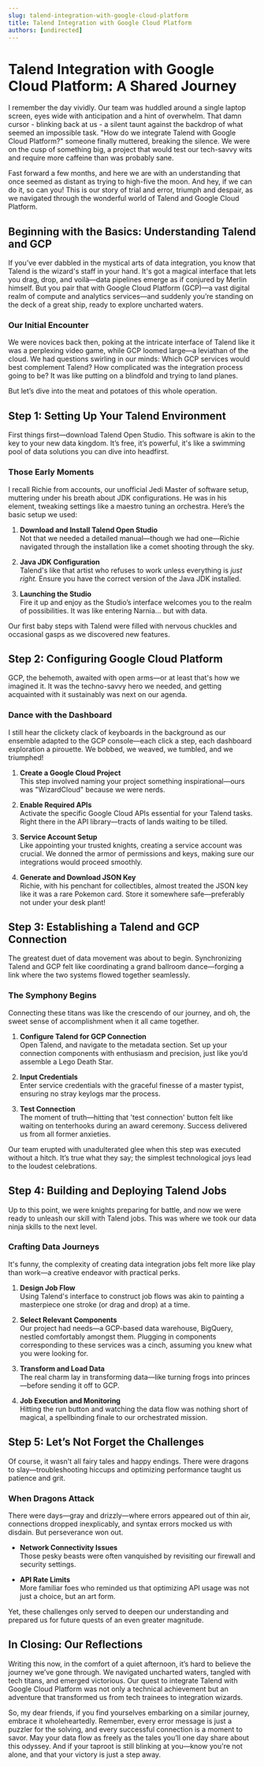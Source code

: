 ```yaml
---
slug: talend-integration-with-google-cloud-platform
title: Talend Integration with Google Cloud Platform
authors: [undirected]
---
```



# Talend Integration with Google Cloud Platform: A Shared Journey

I remember the day vividly. Our team was huddled around a single laptop screen, eyes wide with anticipation and a hint of overwhelm. That damn cursor - blinking back at us - a silent taunt against the backdrop of what seemed an impossible task. "How do we integrate Talend with Google Cloud Platform?" someone finally muttered, breaking the silence. We were on the cusp of something big, a project that would test our tech-savvy wits and require more caffeine than was probably sane.

Fast forward a few months, and here we are with an understanding that once seemed as distant as trying to high-five the moon. And hey, if we can do it, so can you! This is our story of trial and error, triumph and despair, as we navigated through the wonderful world of Talend and Google Cloud Platform.

## Beginning with the Basics: Understanding Talend and GCP

If you’ve ever dabbled in the mystical arts of data integration, you know that Talend is the wizard's staff in your hand. It's got a magical interface that lets you drag, drop, and voilà—data pipelines emerge as if conjured by Merlin himself. But you pair that with Google Cloud Platform (GCP)—a vast digital realm of compute and analytics services—and suddenly you’re standing on the deck of a great ship, ready to explore uncharted waters.

### Our Initial Encounter

We were novices back then, poking at the intricate interface of Talend like it was a perplexing video game, while GCP loomed large—a leviathan of the cloud. We had questions swirling in our minds: Which GCP services would best complement Talend? How complicated was the integration process going to be? It was like putting on a blindfold and trying to land planes.

But let’s dive into the meat and potatoes of this whole operation.

## Step 1: Setting Up Your Talend Environment

First things first—download Talend Open Studio. This software is akin to the key to your new data kingdom. It’s free, it’s powerful, it's like a swimming pool of data solutions you can dive into headfirst.

### Those Early Moments

I recall Richie from accounts, our unofficial Jedi Master of software setup, muttering under his breath about JDK configurations. He was in his element, tweaking settings like a maestro tuning an orchestra. Here’s the basic setup we used:

1. **Download and Install Talend Open Studio**  
   Not that we needed a detailed manual—though we had one—Richie navigated through the installation like a comet shooting through the sky.

2. **Java JDK Configuration**  
   Talend's like that artist who refuses to work unless everything is *just right.* Ensure you have the correct version of the Java JDK installed.

3. **Launching the Studio**  
   Fire it up and enjoy as the Studio’s interface welcomes you to the realm of possibilities. It was like entering Narnia... but with data.

Our first baby steps with Talend were filled with nervous chuckles and occasional gasps as we discovered new features.

## Step 2: Configuring Google Cloud Platform

GCP, the behemoth, awaited with open arms—or at least that's how we imagined it. It was the techno-savvy hero we needed, and getting acquainted with it sustainably was next on our agenda.

### Dance with the Dashboard

I still hear the clickety clack of keyboards in the background as our ensemble adapted to the GCP console—each click a step, each dashboard exploration a pirouette. We bobbed, we weaved, we tumbled, and we triumphed!

1. **Create a Google Cloud Project**  
   This step involved naming your project something inspirational—ours was "WizardCloud" because we were nerds.

2. **Enable Required APIs**  
   Activate the specific Google Cloud APIs essential for your Talend tasks. Right there in the API library—tracts of lands waiting to be tilled.

3. **Service Account Setup**  
   Like appointing your trusted knights, creating a service account was crucial. We donned the armor of permissions and keys, making sure our integrations would proceed smoothly.

4. **Generate and Download JSON Key**  
   Richie, with his penchant for collectibles, almost treated the JSON key like it was a rare Pokemon card. Store it somewhere safe—preferably not under your desk plant!

## Step 3: Establishing a Talend and GCP Connection

The greatest duet of data movement was about to begin. Synchronizing Talend and GCP felt like coordinating a grand ballroom dance—forging a link where the two systems flowed together seamlessly.

### The Symphony Begins

Connecting these titans was like the crescendo of our journey, and oh, the sweet sense of accomplishment when it all came together.

1. **Configure Talend for GCP Connection**  
   Open Talend, and navigate to the metadata section. Set up your connection components with enthusiasm and precision, just like you’d assemble a Lego Death Star.

2. **Input Credentials**  
   Enter service credentials with the graceful finesse of a master typist, ensuring no stray keylogs mar the process.

3. **Test Connection**  
   The moment of truth—hitting that 'test connection' button felt like waiting on tenterhooks during an award ceremony. Success delivered us from all former anxieties.

Our team erupted with unadulterated glee when this step was executed without a hitch. It’s true what they say; the simplest technological joys lead to the loudest celebrations.

## Step 4: Building and Deploying Talend Jobs

Up to this point, we were knights preparing for battle, and now we were ready to unleash our skill with Talend jobs. This was where we took our data ninja skills to the next level.

### Crafting Data Journeys

It's funny, the complexity of creating data integration jobs felt more like play than work—a creative endeavor with practical perks.

1. **Design Job Flow**  
   Using Talend's interface to construct job flows was akin to painting a masterpiece one stroke (or drag and drop) at a time.

2. **Select Relevant Components**  
   Our project had needs—a GCP-based data warehouse, BigQuery, nestled comfortably amongst them. Plugging in components corresponding to these services was a cinch, assuming you knew what you were looking for.

3. **Transform and Load Data**  
   The real charm lay in transforming data—like turning frogs into princes—before sending it off to GCP.

4. **Job Execution and Monitoring**  
   Hitting the run button and watching the data flow was nothing short of magical, a spellbinding finale to our orchestrated mission.

## Step 5: Let’s Not Forget the Challenges

Of course, it wasn't all fairy tales and happy endings. There were dragons to slay—troubleshooting hiccups and optimizing performance taught us patience and grit.

### When Dragons Attack

There were days—gray and drizzly—where errors appeared out of thin air, connections dropped inexplicably, and syntax errors mocked us with disdain. But perseverance won out.

- **Network Connectivity Issues**  
  Those pesky beasts were often vanquished by revisiting our firewall and security settings.

- **API Rate Limits**  
  More familiar foes who reminded us that optimizing API usage was not just a choice, but an art form. 

Yet, these challenges only served to deepen our understanding and prepared us for future quests of an even greater magnitude.

## In Closing: Our Reflections

Writing this now, in the comfort of a quiet afternoon, it’s hard to believe the journey we’ve gone through. We navigated uncharted waters, tangled with tech titans, and emerged victorious. Our quest to integrate Talend with Google Cloud Platform was not only a technical achievement but an adventure that transformed us from tech trainees to integration wizards.

So, my dear friends, if you find yourselves embarking on a similar journey, embrace it wholeheartedly. Remember, every error message is just a puzzler for the solving, and every successful connection is a moment to savor. May your data flow as freely as the tales you’ll one day share about this odyssey. And if your taproot is still blinking at you—know you're not alone, and that your victory is just a step away.